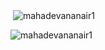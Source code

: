 

<p>&nbsp;<img align="center" src="https://github-readme-stats.vercel.app/api?username=mahadevananair1&show_icons=true&locale=en" alt="mahadevananair1" /></p>

<p><img align="center" src="https://github-readme-streak-stats.herokuapp.com/?user=mahadevananair1&" alt="mahadevananair1" /></p>

